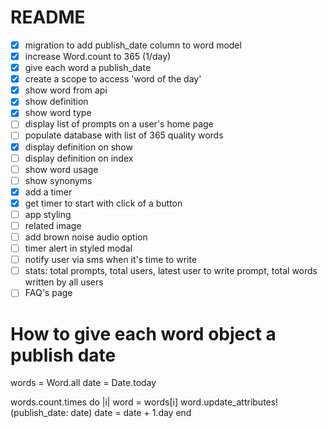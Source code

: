 # README

- [x] migration to add publish_date column to word model
- [x] increase Word.count to 365 (1/day)
- [x] give each word a publish_date
- [x] create a scope to access 'word of the day'
- [x] show word from api
- [x] show definition
- [x] show word type
- [ ] display list of prompts on a user's home page
- [ ] populate database with list of 365 quality words
- [x] display definition on show
- [ ] display definition on index
- [ ] show word usage
- [ ] show synonyms
- [x] add a timer
- [x] get timer to start with click of a button
- [ ] app styling
- [ ] related image
- [ ] add brown noise audio option
- [ ] timer alert in styled modal
- [ ] notify user via sms when it's time to write
- [ ] stats: total prompts, total users, latest user to write prompt, total words written by all users
- [ ] FAQ's page

# How to give each word object a publish date

  words = Word.all
  date = Date.today

  words.count.times do |i|
    word = words[i]
    word.update_attributes!(publish_date: date)
    date = date + 1.day
  end
